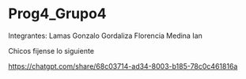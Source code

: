 # Prog4_Grupo4
Integrantes:
  Lamas Gonzalo
  Gordaliza Florencia
  Medina Ian


Chicos fijense lo siguiente

https://chatgpt.com/share/68c03714-ad34-8003-b185-78c0c461816a
